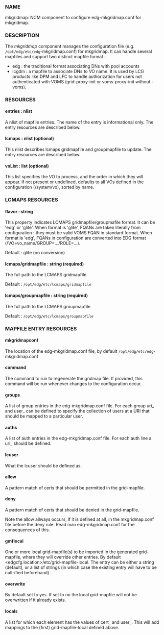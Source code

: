 
### NAME

mkgridmap:  NCM component to configure edg-mkgridmap.conf for mkgridmap.

### DESCRIPTION

The _mkgridmap_ component manages the configuration file (e.g. `/opt/edg/etc/edg`-mkgridmap.conf) for mkgridmap.
It can handle several mapfiles and support two distinct mapfile format :

- edg : the traditional format associating DNs with pool accounts
- lcgdm : a mapfile to associate DNs to VO name. It is used by LCG products like DPM and LFC to handle
authorization for users not authenticated with VOMS (grid-proxy-init or voms-proxy-init without -voms).

### RESOURCES

#### entries : nlist

A nlist of mapfile entries. The name of the entry is informational only. The entry resources are described
below.

#### lcmaps : nlist (optional)

This nlist describes lcmaps gridmapfile and groupmapfile to update. The entry resources are described
below.

#### voList : list (optional)

This list specifies the VO to process, and the order in which they will appear. If not present or undefined, defaults to all VOs defined in the configuration (/system/vo), sorted by name.

### LCMAPS RESOURCES

#### flavor : string

This property indicates LCMAPS gridmapfile/groupmafile format. It can be 'edg' or 'glite'. When format is 'glite', FQANs
are taken literally from configuration : they must be valid VOMS FQAN in standard format. When format is 'edg', FQANs
in configuration are converted into EDG format (/VO=vo\_name/GROUP=.../ROLE=...).

Default : glite (no conversion)

#### lcmaps/gridmapfile : string (required)

The full path to the LCMAPS gridmapfile.

Default : `/opt/edg/etc/lcmaps/gridmapfile`

#### lcmaps/groupmapfile : string (required)

The full path to the LCMAPS groupmapfile.

Default : `/opt/edg/etc/lcmaps/groupmapfile`

### MAPFILE ENTRY RESOURCES

#### mkgridmapconf

The location of the edg-mkgridmap.conf file, by default
`/opt/edg/etc/edg`-mkgridmap.conf

#### command

The command to run to regenerate the gridmap file.  If provided, this
command will be run whenever changes to the configuration occur.

#### groups

A list of group entries in the edg-mkgridmap.conf file. For each group
uri\_<group> and user\_<group> can be defined to specify the collection
of users at a URI that should be mapped to a particular user.

#### auths

A list of auth entries in the edg-mkgridmap.conf file. For each auth line
a uri\_<auth> should be defined.

#### lcuser

What the lcuser should be defined as.

#### allow

A pattern match of certs that should be permitted in the grid-mapfile.

#### deny

A pattern match of certs that should be denied in the grid-mapfile.

Note the allow allways occurs, if it is defined at all, in the mkgridmap.conf
file before the deny rule. Read man edg-mkgridmap.conf for the consequences of
this.

#### gmflocal

One or more local grid-mapfile(s) to be imported in the generated grid-mapfile, where they will override
other entries. By default <edgcfg.location>/etc/grid-mapfile-local. The entry
can be either a string (default), or a list of strings (in which case the existing entry will have to
be null-ified beforehand).

#### overwrite

By default set to yes. If set to no the local grid-mapfile will not be
overwritten if it already exists.

#### locals

A list for which each element has the values of cert\_<local> and
user\_<local>. This will add mappings to the (first) grid-mapfile-local defined
above.
